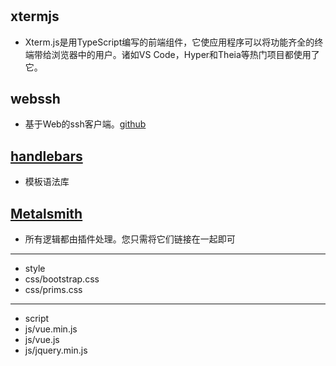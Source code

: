 #



## xtermjs
- Xterm.js是用TypeScript编写的前端组件，它使应用程序可以将功能齐全的终端带给浏览器中的用户。诸如VS Code，Hyper和Theia等热门项目都使用了它。

## webssh
- 基于Web的ssh客户端。[github](https://github.com/huashengdun/webssh)




## [handlebars](https://www.npmjs.com/package/handlebars) 
- 模板语法库
## [Metalsmith](https://www.npmjs.com/package/metalsmith)
- 所有逻辑都由插件处理。您只需将它们链接在一起即可

---
- style 
- css/bootstrap.css
- css/prims.css

---
- script 
- js/vue.min.js
- js/vue.js
- js/jquery.min.js